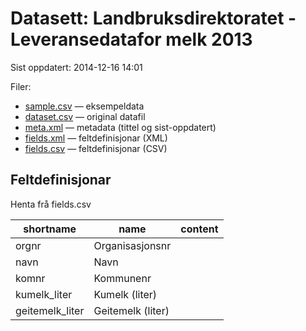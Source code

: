 # Datasett: Landbruksdirektoratet - Leveransedatafor melk 2013
 Sist oppdatert: 2014-12-16 14:01

 Filer:
 - [sample.csv](sample.csv) — eksempeldata
 - [dataset.csv](dataset.csv) — original datafil
 - [meta.xml](meta.xml) — metadata (tittel og sist-oppdatert)
 - [fields.xml](fields.xml) — feltdefinisjonar (XML)
 - [fields.csv](fields.csv) — feltdefinisjonar (CSV)


## Feltdefinisjonar
Henta frå fields.csv

| shortname | name | content |
| --- | --- | --- |
| orgnr | Organisasjonsnr |  |
| navn | Navn |  |
| komnr | Kommunenr |  |
| kumelk_liter | Kumelk (liter) |  |
| geitemelk_liter | Geitemelk (liter) |  |
